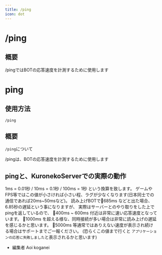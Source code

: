 ```yaml
---
title: /ping
icon: dot
---
```


# /ping
## 概要
/pingではBOTの応答速度を計測するために使用します

# ping

## 使用方法
```
/ping
```

## 概要
`/ping`について

/pingは、BOTの応答速度を計測するために使用します


## pingと、KuronekoServerでの実際の動作
1ms = 0.01秒 / 10ms = 0.1秒 / 100ms = 1秒 という換算を致します。
ゲームやFPS等ではこの値が小さければ小さい程、ラグが少なくなります(日本同士での通信であれば20ms~50msなど)。
読み上げBOTで🏓685ms などと出た場合、 6.85秒の遅延という事になりますが、
実際はサーバーとのやり取りをした上でpingを返しているので、
🏓400ms ~ 600ms 付近は非常に速い応答速度となっています。
🏓1000ms を超える様な、同時接続が多い場合は非常に読み上げの遅延を感じるかと思います。
🏓5000ms 等通常ではありえない速度が表示され続ける場合はサポートまでご一報ください。
(恐らくこの値まで行くと `アプリケーションの応答に失敗しました`と表示されるかと思います)

- 編集者 Aoi koganei